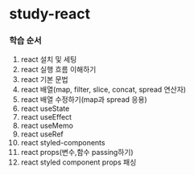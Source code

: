 # study-react

### 학습 순서

1. react 설치 및 세팅
2. react 실행 흐름 이해하기
3. react 기본 문법
4. react 배열(map, filter, slice, concat, spread 연산자)
5. react 배열 수정하기(map과 spread 응용)
6. react useState
7. react useEffect
8. react useMemo
9. react useRef
10. react styled-components
11. react props(변수,함수 passing하기)
12. react styled component props 패싱